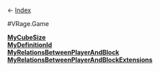 ← [Index](Api-Index)

#VRage.Game

**[MyCubeSize](VRage.Game.MyCubeSize)**  
**[MyDefinitionId](VRage.Game.MyDefinitionId)**  
**[MyRelationsBetweenPlayerAndBlock](VRage.Game.MyRelationsBetweenPlayerAndBlock)**  
**[MyRelationsBetweenPlayerAndBlockExtensions](VRage.Game.MyRelationsBetweenPlayerAndBlockExtensions)**

